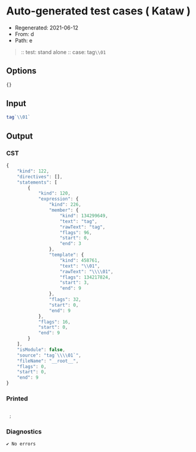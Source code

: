 # Auto-generated test cases ( Kataw )
- Regenerated: 2021-06-12
- From: d
- Path: e
> :: test: stand alone
> :: case: tag`\\01`
## Options

`````js
{}
`````
## Input

`````js
tag`\\01`
`````
## Output

### CST

```javascript
{
    "kind": 122,
    "directives": [],
    "statements": [
        {
            "kind": 120,
            "expression": {
                "kind": 226,
                "member": {
                    "kind": 134299649,
                    "text": "tag",
                    "rawText": "tag",
                    "flags": 96,
                    "start": 0,
                    "end": 3
                },
                "template": {
                    "kind": 458761,
                    "text": "\\01",
                    "rawText": "\\\\01",
                    "flags": 134217824,
                    "start": 3,
                    "end": 9
                },
                "flags": 32,
                "start": 0,
                "end": 9
            },
            "flags": 16,
            "start": 0,
            "end": 9
        }
    ],
    "isModule": false,
    "source": "tag`\\\\01`",
    "fileName": "__root__",
    "flags": 0,
    "start": 0,
    "end": 9
}
```

### Printed

```javascript

 ; 
```

### Diagnostics

```javascript
✔ No errors
```

